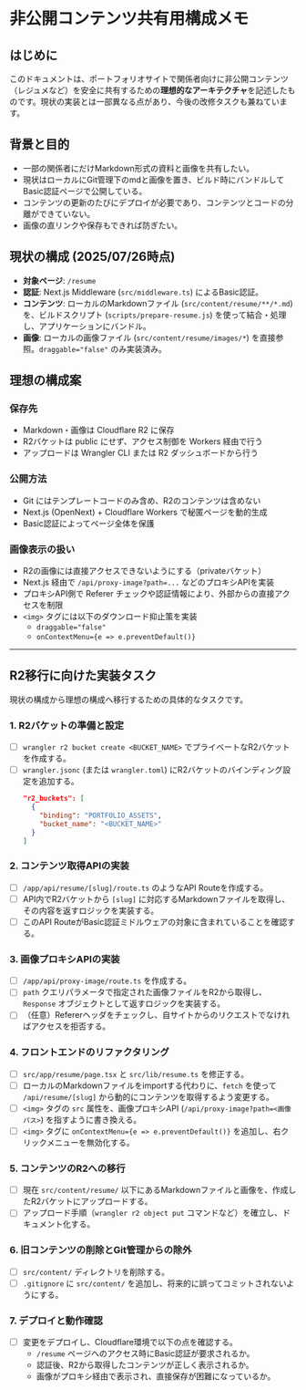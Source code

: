 # 非公開コンテンツ共有用構成メモ

## はじめに

このドキュメントは、ポートフォリオサイトで関係者向けに非公開コンテンツ（レジュメなど）を安全に共有するための**理想的なアーキテクチャ**を記述したものです。現状の実装とは一部異なる点があり、今後の改修タスクも兼ねています。

## 背景と目的

- 一部の関係者にだけMarkdown形式の資料と画像を共有したい。
- 現状はローカルにGit管理下のmdと画像を置き、ビルド時にバンドルしてBasic認証ページで公開している。
- コンテンツの更新のたびにデプロイが必要であり、コンテンツとコードの分離ができていない。
- 画像の直リンクや保存もできれば防ぎたい。

## 現状の構成 (2025/07/26時点)

- **対象ページ**: `/resume`
- **認証**: Next.js Middleware (`src/middleware.ts`) によるBasic認証。
- **コンテンツ**: ローカルのMarkdownファイル (`src/content/resume/**/*.md`) を、ビルドスクリプト (`scripts/prepare-resume.js`) を使って結合・処理し、アプリケーションにバンドル。
- **画像**: ローカルの画像ファイル (`src/content/resume/images/*`) を直接参照。`draggable="false"` のみ実装済み。

## 理想の構成案

### 保存先

- Markdown・画像は Cloudflare R2 に保存
- R2バケットは public にせず、アクセス制御を Workers 経由で行う
- アップロードは Wrangler CLI または R2 ダッシュボードから行う

### 公開方法

- Git にはテンプレートコードのみ含め、R2のコンテンツは含めない
- Next.js (OpenNext) + Cloudflare Workers で秘匿ページを動的生成
- Basic認証によってページ全体を保護

### 画像表示の扱い

- R2の画像には直接アクセスできないようにする（privateバケット）
- Next.js 経由で `/api/proxy-image?path=...` などのプロキシAPIを実装
- プロキシAPI側で Referer チェックや認証情報により、外部からの直接アクセスを制限
- `<img>` タグには以下のダウンロード抑止策を実装
  - `draggable="false"`
  - `onContextMenu={e => e.preventDefault()}`

---

## R2移行に向けた実装タスク

現状の構成から理想の構成へ移行するための具体的なタスクです。

### 1. R2バケットの準備と設定
- [ ] `wrangler r2 bucket create <BUCKET_NAME>` でプライベートなR2バケットを作成する。
- [ ] `wrangler.jsonc` (または `wrangler.toml`) にR2バケットのバインディング設定を追加する。
  ```json
  "r2_buckets": [
    {
      "binding": "PORTFOLIO_ASSETS",
      "bucket_name": "<BUCKET_NAME>"
    }
  ]
  ```

### 2. コンテンツ取得APIの実装
- [ ] `/app/api/resume/[slug]/route.ts` のようなAPI Routeを作成する。
- [ ] API内でR2バケットから `[slug]` に対応するMarkdownファイルを取得し、その内容を返すロジックを実装する。
- [ ] このAPI RouteがBasic認証ミドルウェアの対象に含まれていることを確認する。

### 3. 画像プロキシAPIの実装
- [ ] `/app/api/proxy-image/route.ts` を作成する。
- [ ] `path` クエリパラメータで指定された画像ファイルをR2から取得し、`Response` オブジェクトとして返すロジックを実装する。
- [ ] （任意）Refererヘッダをチェックし、自サイトからのリクエストでなければアクセスを拒否する。

### 4. フロントエンドのリファクタリング
- [ ] `src/app/resume/page.tsx` と `src/lib/resume.ts` を修正する。
- [ ] ローカルのMarkdownファイルをimportする代わりに、`fetch` を使って `/api/resume/[slug]` から動的にコンテンツを取得するよう変更する。
- [ ] `<img>` タグの `src` 属性を、画像プロキシAPI (`/api/proxy-image?path=<画像パス>`) を指すように書き換える。
- [ ] `<img>` タグに `onContextMenu={e => e.preventDefault()}` を追加し、右クリックメニューを無効化する。

### 5. コンテンツのR2への移行
- [ ] 現在 `src/content/resume/` 以下にあるMarkdownファイルと画像を、作成したR2バケットにアップロードする。
- [ ] アップロード手順（`wrangler r2 object put` コマンドなど）を確立し、ドキュメント化する。

### 6. 旧コンテンツの削除とGit管理からの除外
- [ ] `src/content/` ディレクトリを削除する。
- [ ] `.gitignore` に `src/content/` を追加し、将来的に誤ってコミットされないようにする。

### 7. デプロイと動作確認
- [ ] 変更をデプロイし、Cloudflare環境で以下の点を確認する。
  - `/resume` ページへのアクセス時にBasic認証が要求されるか。
  - 認証後、R2から取得したコンテンツが正しく表示されるか。
  - 画像がプロキシ経由で表示され、直接保存が困難になっているか。